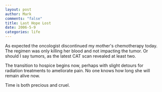 ```yaml
--- 
layout: post
author: Mark
comments: "false"
title: Last Hope Lost
date: 2006-5-9
categories: life
---
```

As expected the oncologist discontinued my mother's chemotherapy today. The regimen was only killing her blood and not impacting the tumor. Or should I say tumors, as the latest CAT scan revealed at least two.

The transition to hospice begins now, perhaps with slight detours for radiation treatments to ameliorate pain. No one knows how long she will remain alive now.

Time is both precious and cruel.
